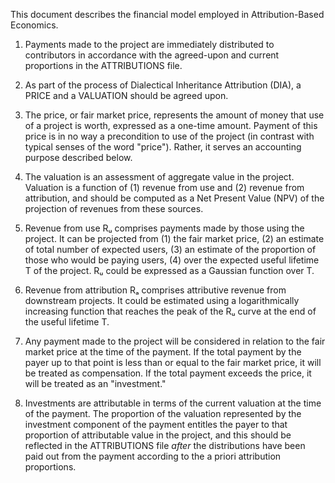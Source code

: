 This document describes the financial model employed in Attribution-Based Economics.

1. Payments made to the project are immediately distributed to contributors in accordance with the agreed-upon and current proportions in the ATTRIBUTIONS file.

2. As part of the process of Dialectical Inheritance Attribution (DIA), a PRICE and a VALUATION should be agreed upon.

3. The price, or fair market price, represents the amount of money that use of a project is worth, expressed as a one-time amount. Payment of this price is in no way a precondition to use of the project (in contrast with typical senses of the word "price"). Rather, it serves an accounting purpose described below.

4. The valuation is an assessment of aggregate value in the project. Valuation is a function of (1) revenue from use and (2) revenue from attribution, and should be computed as a Net Present Value (NPV) of the projection of revenues from these sources.

5. Revenue from use Rᵤ comprises payments made by those using the project. It can be projected from (1) the fair market price, (2) an estimate of total number of expected users, (3) an estimate of the proportion of those who would be paying users, (4) over the expected useful lifetime T of the project. Rᵤ could be expressed as a Gaussian function over T.

6. Revenue from attribution Rₐ comprises attributive revenue from downstream projects. It could be estimated using a logarithmically increasing function that reaches the peak of the Rᵤ curve at the end of the useful lifetime T.

7. Any payment made to the project will be considered in relation to the fair market price at the time of the payment. If the total payment by the payer up to that point is less than or equal to the fair market price, it will be treated as compensation. If the total payment exceeds the price, it will be treated as an "investment."

8. Investments are attributable in terms of the current valuation at the time of the payment. The proportion of the valuation represented by the investment component of the payment entitles the payer to that proportion of attributable value in the project, and this should be reflected in the ATTRIBUTIONS file _after_ the distributions have been paid out from the payment according to the a priori attribution proportions.
